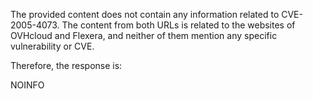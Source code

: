 The provided content does not contain any information related to CVE-2005-4073. The content from both URLs is related to the websites of OVHcloud and Flexera, and neither of them mention any specific vulnerability or CVE.

Therefore, the response is:

NOINFO